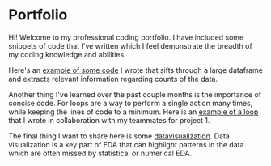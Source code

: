 # Portfolio
Hi! Welcome to my professional coding portfolio. I have included some snippets of code that I've written which I feel demonstrate the breadth of my coding knowledge and abilities.

Here's an [example of some code](assignment_3_sample.md) I wrote that sifts through a large dataframe and extracts relevant information regarding counts of the data.

Another thing I've learned over the past couple months is the importance of concise code. For loops are a way to perform a single action many times, while keeping the lines of code to a minimum. Here is an [example of a loop](for_loop_example.md) that I wrote in collaboration with my teammates for project 1.

The final thing I want to share here is some [datavisualization](datavis_example.md). Data visualization is a key part of EDA that can highlight patterns in the data which are often missed by statistical or numerical EDA. 
